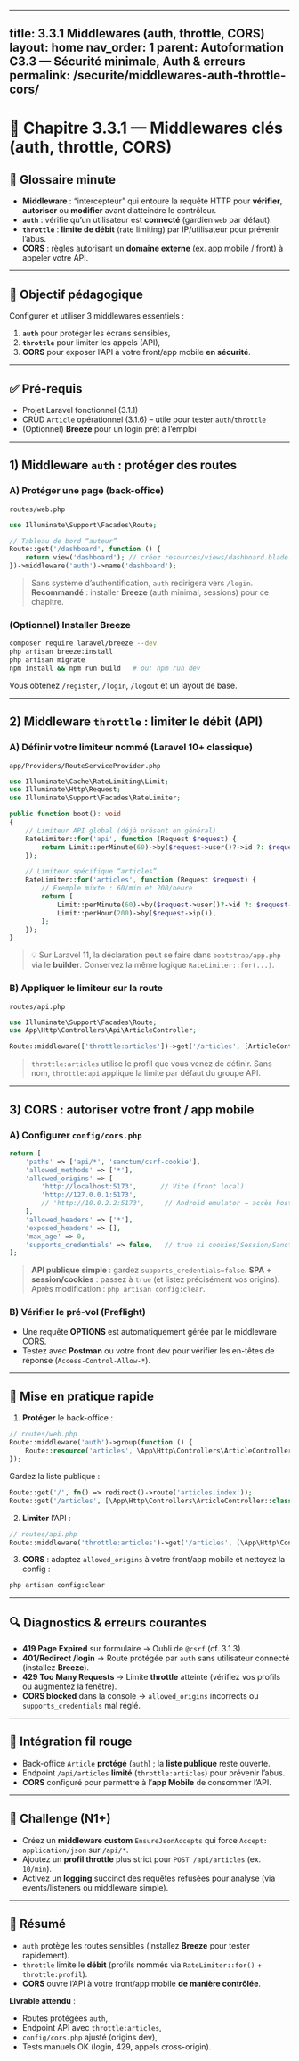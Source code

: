 
---
title: 3.3.1 Middlewares (auth, throttle, CORS)
layout: home
nav_order: 1
parent: Autoformation C3.3 — Sécurité minimale, Auth & erreurs
permalink: /securite/middlewares-auth-throttle-cors/
---

# 📘 Chapitre 3.3.1 — Middlewares clés (auth, throttle, CORS)

## 📒 Glossaire minute
- **Middleware** : “intercepteur” qui entoure la requête HTTP pour **vérifier**, **autoriser** ou **modifier** avant d’atteindre le contrôleur.
- **`auth`** : vérifie qu’un utilisateur est **connecté** (gardien `web` par défaut).
- **`throttle`** : **limite de débit** (rate limiting) par IP/utilisateur pour prévenir l’abus.
- **CORS** : règles autorisant un **domaine externe** (ex. app mobile / front) à appeler votre API.

---

## 🎯 Objectif pédagogique
Configurer et utiliser 3 middlewares essentiels :
1) **`auth`** pour protéger les écrans sensibles,  
2) **`throttle`** pour limiter les appels (API),  
3) **CORS** pour exposer l’API à votre front/app mobile **en sécurité**.

---

## ✅ Pré-requis
- Projet Laravel fonctionnel (3.1.1)
- CRUD `Article` opérationnel (3.1.6) – utile pour tester `auth`/`throttle`
- (Optionnel) **Breeze** pour un login prêt à l’emploi

---

## 1) Middleware `auth` : protéger des routes

### A) Protéger une page (back-office)
`routes/web.php`
```php
use Illuminate\Support\Facades\Route;

// Tableau de bord “auteur”
Route::get('/dashboard', function () {
    return view('dashboard'); // créez resources/views/dashboard.blade.php
})->middleware('auth')->name('dashboard');
````

> Sans système d’authentification, `auth` redirigera vers `/login`.
> **Recommandé** : installer **Breeze** (auth minimal, sessions) pour ce chapitre.

### (Optionnel) Installer Breeze

```bash
composer require laravel/breeze --dev
php artisan breeze:install
php artisan migrate
npm install && npm run build   # ou: npm run dev
```

Vous obtenez `/register`, `/login`, `/logout` et un layout de base.

---

## 2) Middleware `throttle` : limiter le débit (API)

### A) Définir votre limiteur nommé (Laravel 10+ classique)

`app/Providers/RouteServiceProvider.php`

```php
use Illuminate\Cache\RateLimiting\Limit;
use Illuminate\Http\Request;
use Illuminate\Support\Facades\RateLimiter;

public function boot(): void
{
    // Limiteur API global (déjà présent en général)
    RateLimiter::for('api', function (Request $request) {
        return Limit::perMinute(60)->by($request->user()?->id ?: $request->ip());
    });

    // Limiteur spécifique “articles”
    RateLimiter::for('articles', function (Request $request) {
        // Exemple mixte : 60/min et 200/heure
        return [
            Limit::perMinute(60)->by($request->user()?->id ?: $request->ip()),
            Limit::perHour(200)->by($request->ip()),
        ];
    });
}
```

> 💡 Sur Laravel 11, la déclaration peut se faire dans `bootstrap/app.php` via le **builder**. Conservez la même logique `RateLimiter::for(...)`.

### B) Appliquer le limiteur sur la route

`routes/api.php`

```php
use Illuminate\Support\Facades\Route;
use App\Http\Controllers\Api\ArticleController;

Route::middleware(['throttle:articles'])->get('/articles', [ArticleController::class, 'index']);
```

> `throttle:articles` utilise le profil que vous venez de définir.
> Sans nom, `throttle:api` applique la limite par défaut du groupe API.

---

## 3) CORS : autoriser votre front / app mobile

### A) Configurer `config/cors.php`

```php
return [
    'paths' => ['api/*', 'sanctum/csrf-cookie'],
    'allowed_methods' => ['*'],
    'allowed_origins' => [
        'http://localhost:5173',      // Vite (front local)
        'http://127.0.0.1:5173',
        // 'http://10.0.2.2:5173',     // Android emulator → accès host
    ],
    'allowed_headers' => ['*'],
    'exposed_headers' => [],
    'max_age' => 0,
    'supports_credentials' => false,   // true si cookies/Session/Sanctum côté front
];
```

> **API publique simple** : gardez `supports_credentials=false`.
> **SPA + session/cookies** : passez à `true` (et listez précisément vos origins).
> Après modification : `php artisan config:clear`.

### B) Vérifier le pré-vol (Preflight)

* Une requête **OPTIONS** est automatiquement gérée par le middleware CORS.
* Testez avec **Postman** ou votre front dev pour vérifier les en-têtes de réponse (`Access-Control-Allow-*`).

---

## 🧭 Mise en pratique rapide

1. **Protéger** le back-office :

```php
// routes/web.php
Route::middleware('auth')->group(function () {
    Route::resource('articles', \App\Http\Controllers\ArticleController::class)->except(['index']);
});
```

Gardez la liste publique :

```php
Route::get('/', fn() => redirect()->route('articles.index'));
Route::get('/articles', [\App\Http\Controllers\ArticleController::class, 'index'])->name('articles.index');
```

2. **Limiter** l’API :

```php
// routes/api.php
Route::middleware('throttle:articles')->get('/articles', [\App\Http\Controllers\Api\ArticleController::class, 'index']);
```

3. **CORS** : adaptez `allowed_origins` à votre front/app mobile et nettoyez la config :

```bash
php artisan config:clear
```

---

## 🔍 Diagnostics & erreurs courantes

* **419 Page Expired** sur formulaire → Oubli de `@csrf` (cf. 3.1.3).
* **401/Redirect /login** → Route protégée par `auth` sans utilisateur connecté (installez **Breeze**).
* **429 Too Many Requests** → Limite **throttle** atteinte (vérifiez vos profils ou augmentez la fenêtre).
* **CORS blocked** dans la console → `allowed_origins` incorrects ou `supports_credentials` mal réglé.

---

## 🧩 Intégration fil rouge

* Back-office `Article` **protégé** (`auth`) ; la **liste publique** reste ouverte.
* Endpoint `/api/articles` **limité** (`throttle:articles`) pour prévenir l’abus.
* **CORS** configuré pour permettre à l’**app Mobile** de consommer l’API.

---

## 🧪 Challenge (N1+)

* Créez un **middleware custom** `EnsureJsonAccepts` qui force `Accept: application/json` sur `/api/*`.
* Ajoutez un **profil throttle** plus strict pour `POST /api/articles` (ex. `10/min`).
* Activez un **logging** succinct des requêtes refusées pour analyse (via events/listeners ou middleware simple).

---

## 🧾 Résumé

* `auth` protège les routes sensibles (installez **Breeze** pour tester rapidement).
* `throttle` limite le **débit** (profils nommés via `RateLimiter::for()` + `throttle:profil`).
* **CORS** ouvre l’API à votre front/app mobile **de manière contrôlée**.

**Livrable attendu** :

* Routes protégées `auth`,
* Endpoint API avec `throttle:articles`,
* `config/cors.php` ajusté (origins dev),
* Tests manuels OK (login, 429, appels cross-origin).

```
```
